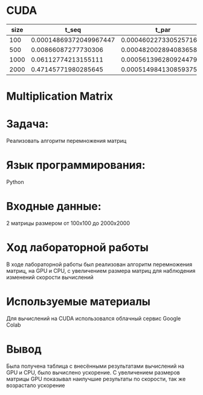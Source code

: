 # CUDA
|size|t_seq|t_par|acc|
|----|--|--|---|
| 100 | 0.00014869372049967447 | 0.00046022733052571613 | 0.3230875496460024 |
| 500 | 0.00866087277730306 | 0.00048200289408365887 | 17.968507831821928 |
| 1000 | 0.06112774213155111 | 0.0005613962809244791 | 108.88519252548132 |
|2000|0.47145771980285645|0.000514984130859375|915.4800925925925|

# Multiplication Matrix

# Задача:

Реализовать алгоритм перемножения матриц
# Язык программирования: 

Python

# Входные данные:

2 матрицы размером от 100х100 до 2000х2000
# Ход лабораторной работы
В ходе лабораторной работы был реализован алгоритм перемножения матриц, на GPU и CPU,
 с увеличением размера матриц для наблюдения изменений скорости вычислений

# Используемые материалы 
Для вычислений на CUDA использовался облачный сервис Google Colab


# Вывод
Была получена таблица с внесёнными результатами
вычислений на GPU и CPU, было вычислено ускорение.
С увеличением размеров матрицы GPU показывал
наилучшие результаты по скорости, так же возрастало ускорение
